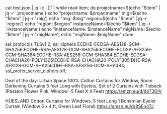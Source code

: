cat test.json | jq -c '.[]' | while read item; do
    projectname=$(echo "$item" | jq -r '.projectname')
    echo "projectname: $projectname"
    mig=$(echo "$item" | jq -r '.mig')
    echo "mig: $mig"
    region=$(echo "$item" | jq -r '.region')
    echo "region: $region"
    instanceName=$(echo "$item" | jq -r '.instanceName')
    echo "instanceName: $instanceName"
    migName=$(echo "$item" | jq -r '.migName')
    echo "migName: $migName"
done

ssl_protocols TLSv1.2;
    ssl_ciphers ECDHE-ECDSA-AES128-GCM-SHA256:ECDHE-RSA-AES128-GCM-SHA256:ECDHE-ECDSA-AES256-GCM-SHA384:ECDHE-RSA-AES256-GCM-SHA384:ECDHE-ECDSA-CHACHA20-POLY1305:ECDHE-RSA-CHACHA20-POLY1305:DHE-RSA-AES128-GCM-SHA256:DHE-RSA-AES256-GCM-SHA384;
    ssl_prefer_server_ciphers off;




Deal of the day: Urban Space 100% Cotton Curtains for Window, Room Darkening Curtains 5 feet Long with Eyelets, Set of 2 Curtains with Tieback (Passion Flower Pink, Window -5 Feet X 4 Feet) https://amzn.eu/d/doT3GlV


HUESLAND Cotton Curtains for Windows, 5 feet Long 1 Bohemian Eyelet Curtain (Window 5 x 4 ft, Green Leaf Floral) https://amzn.eu/d/8SEn47J
